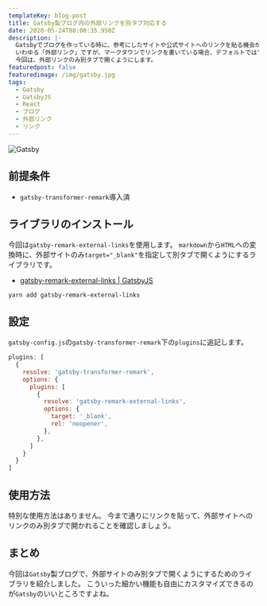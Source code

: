 ```yaml
---
templateKey: blog-post
title: Gatsby製ブログ内の外部リンクを別タブ対応する
date: 2020-05-24T08:00:35.950Z
description: |-
  Gatsbyでブログを作っている時に、参考にしたサイトや公式サイトへのリンクを貼る機会が多々あるかと思います。
  いわゆる「外部リンク」ですが、マークダウンでリンクを書いている場合、デフォルトでは"target=`_blank`"の指定ができません。
  今回は、外部リンクのみ別タブで開くようにします。
featuredpost: false
featuredimage: /img/gatsby.jpg
tags:
  - Gatsby
  - GatsbyJS
  - React
  - ブログ
  - 外部リンク
  - リンク
---
```

![Gatsby](/img/gatsby.jpg "Gatsby-logo")

## 前提条件
- `gatsby-transformer-remark`導入済

## ライブラリのインストール
今回は`gatsby-remark-external-links`を使用します。
`markdown`から`HTML`への変換時に、外部サイトのみ`target="_blank"`を指定して別タブで開くようにするライブラリです。

- [gatsby-remark-external-links | GatsbyJS](https://www.gatsbyjs.org/packages/gatsby-remark-external-links/)

```shell
yarn add gatsby-remark-external-links
```

## 設定
`gatsby-config.js`の`gatsby-transformer-remark`下の`plugins`に追記します。

```javascript:title=gatsby-config.js
plugins: [
  {
    resolve: 'gatsby-transformer-remark',
    options: {
      plugins: [
        {
          resolve: 'gatsby-remark-external-links',
          options: {
            target: '_blank',
            rel: 'noopener',
          },
        },
      ]
    }
  }
]

```

## 使用方法
特別な使用方法はありません。
今まで通りにリンクを貼って、外部サイトへのリンクのみ別タブで開かれることを確認しましょう。


## まとめ
今回は`Gatsby`製ブログで、外部サイトのみ別タブで開くようにするためのライブラリを紹介しました。
こういった細かい機能も自由にカスタマイズできるのが`Gatsby`のいいところですよね。